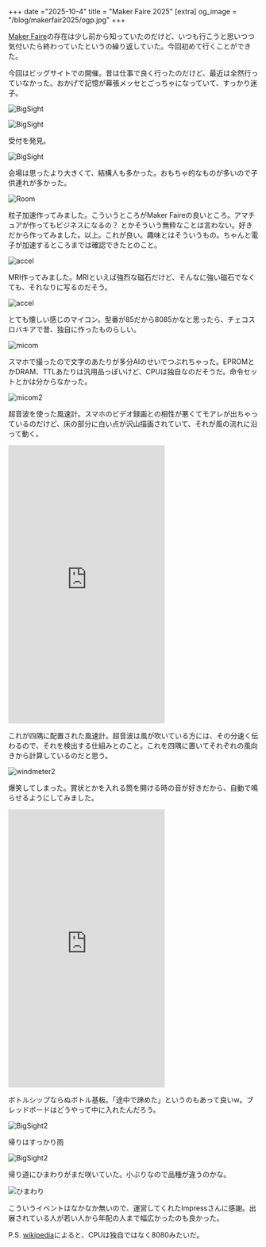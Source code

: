+++
date ="2025-10-4"
title = "Maker Faire 2025"
[extra]
og_image = "/blog/makerfair2025/ogp.jpg"
+++

[Maker Faire](https://makezine.jp/)の存在は少し前から知っていたのだけど、いつも行こうと思いつつ気付いたら終わっていたというの繰り返していた。今回初めて行くことができた。

今回はビッグサイトでの開催。昔は仕事で良く行ったのだけど、最近は全然行っていなかった。おかげで記憶が幕張メッセとごっちゃになっていて、すっかり迷子。

![BigSight](IMG_6788.jpg)

![BigSight](IMG_6781.jpg)

受付を発見。

![BigSight](IMG_6782.jpg)

会場は思ったより大きくて、結構人も多かった。おもちゃ的なものが多いので子供連れが多かった。

![Room](IMG_2756.jpg)

粒子加速作ってみました。こういうところがMaker Faireの良いところ。アマチュアが作ってもビジネスになるの？ とかそういう無粋なことは言わない。好きだから作ってみました。以上。これが良い。趣味とはそういうもの。ちゃんと電子が加速するところまでは確認できたとのこと。

![accel](IMG_2758.jpg)

MRI作ってみました。MRIといえば強烈な磁石だけど、そんなに強い磁石でなくても、それなりに写るのだそう。

![accel](IMG_6783.jpg)

とても懐しい感じのマイコン。型番が85だから8085かなと思ったら、チェコスロバキアで昔、独自に作ったものらしい。

![micom](IMG_2759.jpg)

スマホで撮ったので文字のあたりが多分AIのせいでつぶれちゃった。EPROMとかDRAM、TTLあたりは汎用品っぽいけど、CPUは独自なのだそうだ。命令セットとかは分からなかった。

![micom2](IMG_2761.jpg)

超音波を使った風速計。スマホのビデオ録画との相性が悪くてモアレが出ちゃっているのだけど、床の部分に白い点が沢山描画されていて、それが風の流れに沿って動く。

<iframe width="315" height="560" src="https://youtube.com/embed/lkfmRc48xqc?playsinline=1" title="YouTube video player" frameborder="0" allow="accelerometer; autoplay; clipboard-write; encrypted-media; gyroscope; picture-in-picture; web-share" allowfullscreen></iframe>

これが四隅に配置された風速計。超音波は風が吹いている方には、その分速く伝わるので、それを検出する仕組みとのこと。これを四隅に置いてそれぞれの風向きから計算しているのだと思う。

![windmeter2](IMG_6784.jpg)

爆笑してしまった。賞状とかを入れる筒を開ける時の音が好きだから、自動で鳴らせるようにしてみました。

<iframe width="315" height="560" src="https://www.youtube.com/embed/P277bhaLa8s?playsinline=1" title="YouTube video player" frameborder="0" allow="accelerometer; autoplay; clipboard-write; encrypted-media; gyroscope; picture-in-picture; web-share" allowfullscreen></iframe>

ボトルシップならぬボトル基板。「途中で諦めた」というのもあって良いw。ブレッドボードはどうやって中に入れたんだろう。

![BigSight2](IMG_6785.jpg)

帰りはすっかり雨

![BigSight2](IMG_2766.jpg)

帰り道にひまわりがまだ咲いていた。小ぶりなので品種が違うのかな。

![ひまわり](IMG_6789.jpg)

こういうイベントはなかなか無いので、運営してくれたImpressさんに感謝。出展されている人が若い人から年配の人まで幅広かったのも良かった。

P.S. [wikipedia](https://en.wikipedia.org/wiki/PMD_85)によると、CPUは独自ではなく8080みたいだ。

